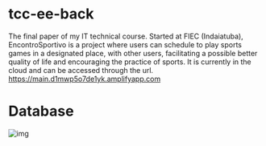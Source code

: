 # tcc-ee-back

  The final paper of my IT technical course. Started at FIEC (Indaiatuba), EncontroSportivo is a project where users can schedule to play sports games in a designated place, with other users, facilitating a possible better quality of life and encouraging the practice of sports. 
  It is currently in the cloud and can be accessed through the url.
https://main.d1mwp5o7de1yk.amplifyapp.com



# Database 
![img](https://i.imgur.com/ZTDcytc.png)
